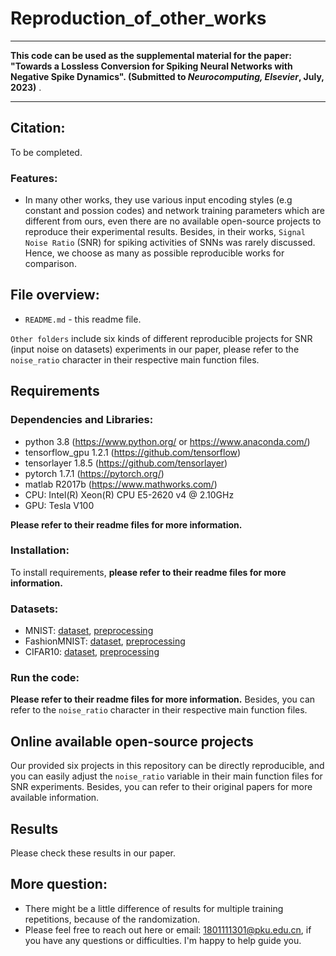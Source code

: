 # Reproduction_of_other_works

***
**This code can be used as the supplemental material for the paper: "Towards a Lossless Conversion for Spiking Neural Networks with Negative Spike Dynamics". (Submitted to *Neurocomputing, Elsevier*, July, 2023)** .
***

## Citation:
To be completed.

### **Features**:
- In many other works, they use various input encoding styles (e.g constant and possion codes) and network training parameters which are different from ours, even there are no available open-source projects to reproduce their experimental results. Besides, in their works, `Signal Noise Ratio` (SNR) for spiking activities of SNNs was rarely discussed. Hence, we choose as many as possible reproducible works for comparison.


## File overview:
- `README.md` - this readme file.<br>

`Other folders` include six kinds of different reproducible projects for SNR (input noise on datasets) experiments in our paper, please refer to the `noise_ratio` character in their respective main function files.<br>

## Requirements
### **Dependencies and Libraries**:
* python 3.8 (https://www.python.org/ or https://www.anaconda.com/)
* tensorflow_gpu 1.2.1 (https://github.com/tensorflow)
* tensorlayer 1.8.5 (https://github.com/tensorlayer)
* pytorch 1.7.1 (https://pytorch.org/)
* matlab R2017b (https://www.mathworks.com/)
* CPU: Intel(R) Xeon(R) CPU E5-2620 v4 @ 2.10GHz
* GPU: Tesla V100

**Please refer to their readme files for more information.**

### **Installation**:
To install requirements, **please refer to their readme files for more information.**
### **Datasets**:
* MNIST: [dataset](http://yann.lecun.com/exdb/mnist/), [preprocessing](https://github.com/tensorlayer/tensorlayer/blob/1.8.5/tensorlayer/files.py)
* FashionMNIST: [dataset](https://github.com/zalandoresearch/fashion-mnist), 
[preprocessing](https://github.com/tensorlayer/tensorlayer/blob/1.8.5/tensorlayer/files.py)
* CIFAR10: [dataset](https://www.cs.toronto.edu/~kriz/), 
[preprocessing](https://github.com/tensorlayer/tensorlayer/blob/1.8.5/tensorlayer/files.py)

### **Run the code**:
**Please refer to their readme files for more information.**
Besides, you can refer to the `noise_ratio` character in their respective main function files.

## Online available open-source projects
Our provided six projects in this repository can be directly reproducible, and you can easily adjust the `noise_ratio` variable in their main function files for SNR experiments.
Besides, you can refer to their original papers for more available information.

## Results
Please check these results in our paper.



## More question:<br>
- There might be a little difference of results for multiple training repetitions, because of the randomization. 
- Please feel free to reach out here or email: 1801111301@pku.edu.cn, if you have any questions or difficulties. I'm happy to help guide you.
